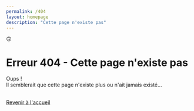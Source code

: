 ```yaml
---
permalink: /404
layout: homepage
description: "Cette page n'existe pas"
---
```


<div class="div_container">
    <div class="div_hero">
        <div class="div_hero_image">
            <span>🙃</span>
        </div>
        <div class="div_hero_text">
            <h1 id="bienvenue">Erreur 404 - Cette page n'existe pas</h1>
            <p>Oups !<br>Il semblerait que cette page n'existe plus ou n'ait jamais existé…</p>
            <br>
            <a class="a_hero_button_1" href="/">Revenir à l'accueil</a>
        </div>
    </div>
</div>
